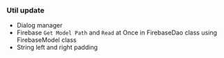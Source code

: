 


### Util update

* Dialog manager
* Firebase `Get Model Path` and `Read` at Once in FirebaseDao class using FirebaseModel class
* String left and right padding